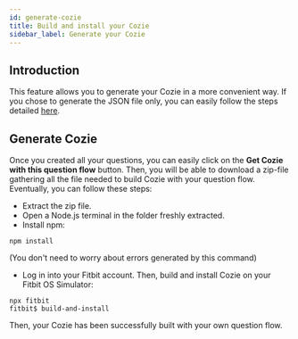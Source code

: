 ```yaml
---
id: generate-cozie
title: Build and install your Cozie
sidebar_label: Generate your Cozie
---
```


<h2> Introduction </h2>

This feature allows you to generate your Cozie in a more convenient way. If you chose to generate the JSON file only, you can easily follow the steps detailed [here](./wsg_json_file.md#build-and-install-cozie).

<h2> Generate Cozie </h2>

Once you created all your questions, you can easily click on the <strong>Get Cozie with this question flow</strong> button. Then, you will be able to download a zip-file gathering all the file needed to build Cozie with your question flow. Eventually, you can follow these steps:

- Extract the zip file.
- Open a Node.js terminal in the folder freshly extracted.
- Install npm:
```
npm install
```
(You don't need to worry about errors generated by this command)

- Log in into your Fitbit account. Then, build and install Cozie on your Fitbit OS Simulator:
```
npx fitbit
fitbit$ build-and-install
```

Then, your Cozie has been successfully built with your own question flow.